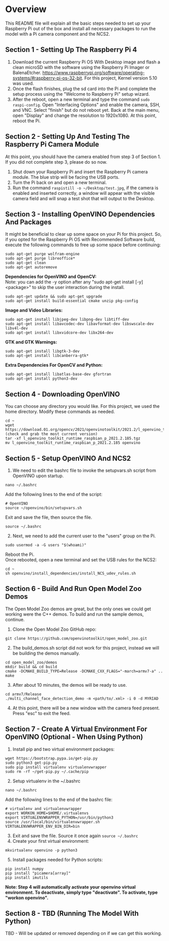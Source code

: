 # Overview
This README file will explain all the basic steps needed to set up your Raspberry Pi out of the box and install all necessary packages to run the model with a Pi camera component and the NCS2.

## Section 1 - Setting Up The Raspberry Pi 4 
1.	Download the current Raspberry Pi OS With Desktop image and flash a clean microSD with the software using the Raspberry Pi Imager or BalenaEtcher.
https://www.raspberrypi.org/software/operating-systems/#raspberry-pi-os-32-bit. For this project, Kernel version 5.10 was used. 
2. Once the flash finishes, plug the sd card into the Pi and complete the setup process using the "Welcome to Raspberry Pi" setup wizard.
3. After the reboot, open a new terminal and type the command ```sudo raspi-config```. Open "Interfacing Options" and enable the camera, SSH, and VNC. Select "finish" but do not reboot yet.
Back at the main menu, open "Display" and change the resolution to 1920x1080. At this point, reboot the Pi.

## Section 2 - Setting Up And Testing The Raspberry Pi Camera Module
At this point, you should have the camera enabled from step 3 of Section 1. If you did not complete step 3, please do so now. 
1. Shut down your Raspberry Pi and insert the Raspberry Pi camera module. The blue strip will be facing the USB ports.
2. Turn the Pi back on and open a new terminal.
3. Run the command ```raspistill -o ~/Desktop/test.jpg```, if the camera is enabled and inserted correctly, a window will appear with the visible camera field and will snap a test shot that will output to the Desktop. 

## Section 3 - Installing OpenVINO Dependencies And Packages
It might be beneficial to clear up some space on your Pi for this project. So, if you opted for the Raspberry Pi OS with Recommended Software build, execute the following commands to free up some space before continuing:
```
sudo apt-get purge wolfram-engine
sudo apt-get purge libreoffice*
sudo apt-get clean
sudo apt-get autoremove
```
**Dependencies for OpenVINO and OpenCV:**<br>
Note: you can add the -y option after any "sudo apt-get install [-y] \<package\>" to skip the user interaction during the install.
```
sudo apt-get update && sudo apt-get upgrade
sudo apt-get install build-essential cmake unzip pkg-config
```
**Image and Video Libraries:**<br>
```
sudo apt-get install libjpeg-dev libpng-dev libtiff-dev
sudo apt-get install libavcodec-dev libavformat-dev libswscale-dev libv4l-dev
sudo apt-get install libxvidcore-dev libx264-dev
```

**GTK and GTK Warnings:**<br>
```
sudo apt-get install libgtk-3-dev
sudo apt-get install libcanberra-gtk*
```

**Extra Dependencies For OpenCV and Python:**<br>
```
sudo apt-get install libatlas-base-dev gfortran
sudo apt-get install python3-dev
```

## Section 4 - Downloading OpenVINO
You can choose any directory you would like. For this project, we used the home directory. Modify these commands as needed.<br>
```
cd ~
wget https://download.01.org/opencv/2021/openvinotoolkit/2021.2/l_openvino_toolkit_runtime_raspbian_p_2021.2.185.tgz (check and grab the most current version)
tar -xf l_openvino_toolkit_runtime_raspbian_p_2021.2.185.tgz
mv l_openvino_toolkit_runtime_raspbian_p_2021.2.185 openvino
```

## Section 5 - Setup OpenVINO And NCS2
1. We need to edit the bashrc file to invoke the setupvars.sh script from OpenVINO upon startup. 
```
nano ~/.bashrc
```
Add the following lines to the end of the script:
``` 
# OpenVINO
source ~/openvino/bin/setupvars.sh
```
Exit and save the file, then source the file.
```
source ~/.bashrc
```
2. Next, we need to add the current user to the "users" group on the Pi.
```
sudo usermod -a -G users "$(whoami)"
```
Reboot the Pi.<br>
Once rebooted, open a new terminal and set the USB rules for the NCS2:
```
cd ~
sh openvino/install_dependencies/install_NCS_udev_rules.sh
```
## Section 6 - Build And Run Open Model Zoo Demos
The Open Model Zoo demos are great, but the only ones we could get working were the C++ demos. To build and run the sample demos, continue.
1. Clone the Open Model Zoo GitHub repo:
```
git clone https://github.com/openvinotoolkit/open_model_zoo.git
```
2. The build_demos.sh script did not work for this project, instead we will be building the demos manually.
```
cd open_model_zoo/demos
mkdir build && cd build
cmake -DCMAKE_BUILD_TYPE=Release -DCMAKE_CXX_FLAGS="-march=armv7-a" ..
make
```
3. After about 10 minutes, the demos will be ready to use.
```
cd armv7/Release
./multi_channel_face_detection_demo -m <path/to/.xml> -i 0 -d MYRIAD
```
4. At this point, there will be a new window with the camera feed present. Press "esc" to exit the feed.

## Section 7 - Create A Virtual Environment For OpenVINO (Optional - When Using Python)
1. Install pip and two virtual environment packages:<br>
```
wget https://bootstrap.pypa.io/get-pip.py
sudo python3 get-pip.py
sudo pip install virtualenv virtualenvwrapper
sudo rm -rf ~/get-pip.py ~/.cache/pip
```
2. Setup virtualenv in the ~/.bashrc
```
nano ~/.bashrc
```
Add the following lines to the end of the bashrc file:
```
# virtualenv and virtualenvwrapper
export WORKON_HOME=$HOME/.virtualenvs
export VIRTUALENVWRAPPER_PYTHON=/usr/bin/python3
source /usr/local/bin/virtualenvwrapper.sh
VIRTUALENVWRAPPER_ENV_BIN_DIR=bin
```
3. Exit and save the file. Source it once again ```source ~/.bashrc```
4. Create your first virtual environment:
```
mkvirtualenv openvino -p python3
```
5. Install packages needed for Python scripts:
```
pip install numpy
pip install "picamera[array]"
pip install imutils
```
**Note: Step 4 will automatically activate your openvino virtual environment. To deactivate, simply type "deactivate". To activate, type "workon openvino".**<br>

## Section 8 - TBD (Running The Model With Python)
TBD - Will be updated or removed depending on if we can get this working. 
